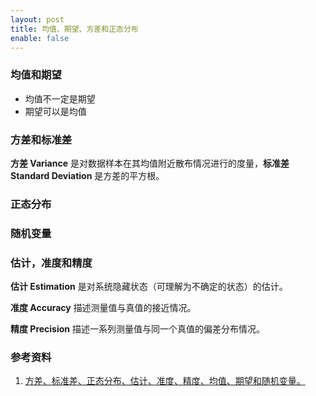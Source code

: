 ```yaml
---
layout: post
title: 均值、期望、方差和正态分布
enable: false
---
```


### 均值和期望

- 均值不一定是期望
- 期望可以是均值

### 方差和标准差

**方差 Variance** 是对数据样本在其均值附近散布情况进行的度量，**标准差 Standard Deviation** 是方差的平方根。

### 正态分布

### 随机变量

### 估计，准度和精度

**估计 Estimation** 是对系统隐藏状态（可理解为不确定的状态）的估计。

**准度 Accuracy** 描述测量值与真值的接近情况。

**精度 Precision** 描述一系列测量值与同一个真值的偏差分布情况。

### 参考资料
1. [方差、标准差、正态分布、估计、准度、精度、均值、期望和随机变量。](https://www.kalmanfilter.net/CN/background_cn.html)